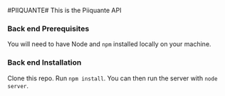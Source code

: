 #PIIQUANTE#
This is the Piiquante API  

### Back end Prerequisites ###

You will need to have Node and `npm` installed locally on your machine.

### Back end Installation ###
Clone this repo.
Run `npm install`.
You can then run the server with `node server`.